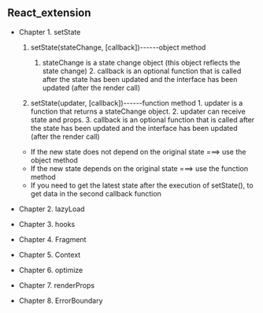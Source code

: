 ## React_extension
* Chapter 1. setState
	1. setState(stateChange, [callback])------object method
 		1. stateChange is a state change object (this object reflects the state change)
            	2. callback is an optional function that is called after the state has been updated and the interface has been updated (after the render call)
					
	2. setState(updater, [callback])------function method
            	1. updater is a function that returns a stateChange object.
            	2. updater can receive state and props.
            	3. callback is an optional function that is called after the state has been updated and the interface has been updated (after the render call)

	* If the new state does not depend on the original state ===> use the object method
	* If the new state depends on the original state ===> use the function method
	* If you need to get the latest state after the execution of setState(), 
					to get data in the second callback function
* Chapter 2. lazyLoad
* Chapter 3. hooks
* Chapter 4. Fragment
* Chapter 5. Context
* Chapter 6. optimize
* Chapter 7. renderProps
* Chapter 8. ErrorBoundary
